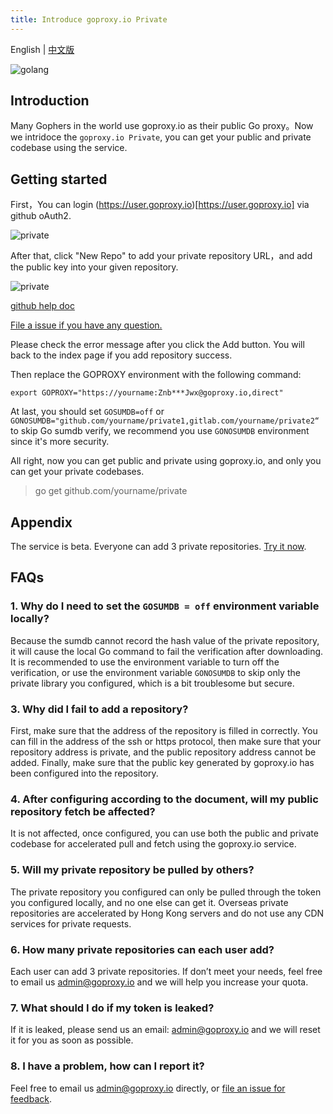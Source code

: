 ```yaml
---
title: Introduce goproxy.io Private
---
```


English | [中文版](https://goproxy.io/zh/docs/goproxyio-private.html)

![golang](/images/private.jpg)

## Introduction

Many Gophers in the world use goproxy.io as their public Go proxy。Now we intridoce the `goproxy.io Private`, you can get your public and private codebase using the service.

## Getting started

First，You can login (https://user.goproxy.io)[https://user.goproxy.io] via github oAuth2.

![private](/images/private-1.jpg)

After that, click "New Repo" to add your private repository URL，and add the public key into your given repository.

![private](/images/private-2.jpg)

[github help doc](https://developer.github.com/v3/guides/managing-deploy-keys/#deploy-keys)

[File a issue if you have any question.](https://github.com/goproxyio/goproxy/issues/new)

Please check the error message after you click the Add button. You will back to the index page if you add repository success. 

Then replace the GOPROXY environment with the following command:

```shell
export GOPROXY="https://yourname:Znb***Jwx@goproxy.io,direct"
```

At last, you should set `GOSUMDB=off` or `GONOSUMDB="github.com/yourname/private1,gitlab.com/yourname/private2“` to skip Go sumdb verify, we recommend you use `GONOSUMDB` environment since it's more security.

All right, now you can get public and private using goproxy.io, and only you can get your private codebases.

> go get github.com/yourname/private

## Appendix

The service is beta. Everyone can add 3 private repositories. [Try it now](https://user.goproxy.io/).

## FAQs

### 1. Why do I need to set the `GOSUMDB = off` environment variable locally?

Because the sumdb cannot record the hash value of the private repository, it will cause the local Go command to fail the verification after downloading. It is recommended to use the environment variable to turn off the verification, or use the environment variable `GONOSUMDB` to skip only the private library you configured, which is a bit troublesome but secure.

### 3. Why did I fail to add a repository?

First, make sure that the address of the repository is filled in correctly. You can fill in the address of the ssh or https protocol, then make sure that your repository address is private, and the public repository address cannot be added. Finally, make sure that the public key generated by goproxy.io has been configured into the repository.

### 4. After configuring according to the document, will my public repository fetch be affected?

It is not affected, once configured, you can use both the public and private codebase for accelerated pull and fetch using the goproxy.io service.

### 5. Will my private repository be pulled by others?

The private repository you configured can only be pulled through the token you configured locally, and no one else can get it. Overseas private repositories are accelerated by Hong Kong servers and do not use any CDN services for private requests.

### 6. How many private repositories can each user add?

Each user can add 3 private repositories. If don’t meet your needs, feel free to email us admin@goproxy.io and we will help you increase your quota.

### 7. What should I do if my token is leaked?

If it is leaked, please send us an email: admin@goproxy.io and we will reset it for you as soon as possible.

### 8. I have a problem, how can I report it?

Feel free to email us admin@goproxy.io directly, or [file an issue for feedback](https://github.com/goproxyio/goproxy/issues/new).
